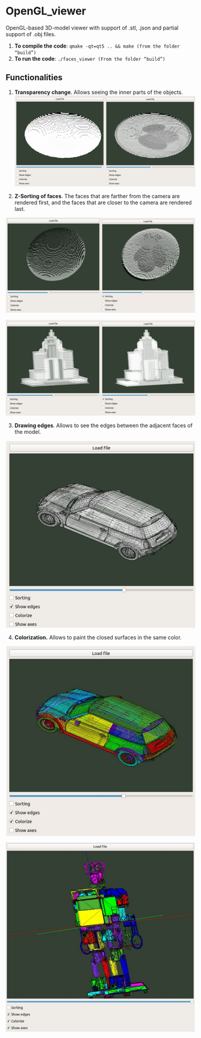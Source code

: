 # OpenGL_viewer
OpenGL-based 3D-model viewer with support of .stl, .json and partial support of .obj files.

1.	**To compile the code**:
		``qmake -qt=qt5 .. && make (from the folder “build”)``
2. **To run the code**:
		  ``./faces_viewer (From the folder “build”)``


## Functionalities

 1. **Transparency change**. Allows seeing the inner parts of the objects.
 ![transparency change](https://github.com/superkirill/OpenGL_viewer/blob/master/examples/transparency.png?raw=true)

2. **Z-Sorting of faces**. The faces that are farther from the camera are rendered first, and the faces that are closer to the camera are rendered last.

![Z-sorting example 1](https://github.com/superkirill/OpenGL_viewer/blob/master/examples/zsorting.png?raw=true)

![Z-Sorting example 2](https://github.com/superkirill/OpenGL_viewer/blob/master/examples/zsorting_2.png?raw=true)

3. **Drawing edges**. Allows to see the edges between the adjacent faces of the model.

![Drawing edges example](https://github.com/superkirill/OpenGL_viewer/blob/master/examples/edges.png?raw=true)

4. **Colorization.** Allows to paint the closed surfaces in the same color.

![Colorization example 1](https://github.com/superkirill/OpenGL_viewer/blob/master/examples/colorization.png?raw=true)


![Colorization example 2](https://github.com/superkirill/OpenGL_viewer/blob/master/examples/colorization2.png?raw=true)
